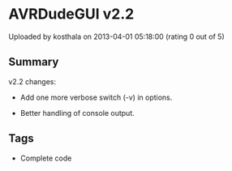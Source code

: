 # AVRDudeGUI v2.2

Uploaded by kosthala on 2013-04-01 05:18:00 (rating 0 out of 5)

## Summary

v2.2 changes:


- Add one more verbose switch (-v) in options.


- Better handling of console output.

## Tags

- Complete code
